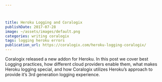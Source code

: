 ```yaml
---



title: Heroku Logging and Coralogix
publishDate: 2017-07-28
image: ~/assets/images/default.png
categories: writing coralogix
tags: logging heroku errors
publication_url: https://coralogix.com/heroku-logging-coralogix/
---
```


Coralogix released a new addon for Heroku. In this post we cover best Logging practices, how different cloud providers enable them, what makes Heroku logging special, and how Coralogix utilizes Heroku’s approach to provide it’s 3rd generation logging experience.
